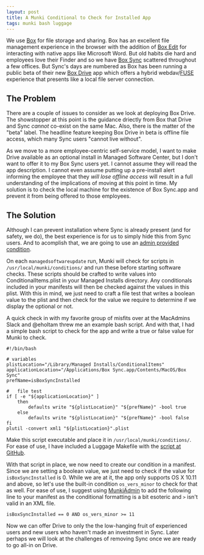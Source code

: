 ```yaml
---
layout: post
title: A Munki Conditional to Check for Installed App
tags: munki bash luggage
---
```

We use [Box][a] for file storage and sharing. Box has an excellent file management experience in the browser with the addition of [Box Edit][b] for interacting with native apps like Microsoft Word. But old habits die hard and employees love their Finder and so we have [Box Sync][c] scattered throughout a few offices. But Sync's days are numbered as Box has been running a public beta of their new [Box Drive][d] app which offers a hybrid webdav/[FUSE][e] experience that presents like a local file server connection. 

## The Problem

There are a couple of issues to consider as we look at deploying Box Drive. The showstopper at this point is the guidance driectly from Box that Drive and Sync _cannot_ co-exist on the same Mac. Also, there is the matter of the "beta" label. The headline feature keeping Box Drive in beta is offline file access, which many Sync users "cannot live without". 

As we move to a more employee-centric self-service model, I want to make Drive available as an optional install in Managed Software Center, but I don't want to offer it to my Box Sync users yet. I cannot assume they will read the app description. I cannot even assume putting up a pre-install alert informing the employee that they _will lose offline access_ will result in a full understanding of the implications of moving at this point in time. My solution is to check the local machine for the existence of Box Sync.app and prevent it from being offered to those employees.<!--more-->

## The Solution

Although I can prevent installation where Sync is already present (and for safety, we do), the best experience is for us to simply hide this from Sync users. And to acomplish that, we are going to use an [admin provided condition][f].

On each `managedsoftwareupdate` run, Munki will check for scripts in `/usr/local/munki/conditions/` and run these before starting software checks. These scripts should be crafted to write values into ConditionalItems.plist in your Managed Installs directory. Any conditionals included in your manifests will then be checked against the values in this plist. With this in mind, we just need to craft a file test that writes a boolean value to the plist and then check for the value we require to determine if we display the optional or not.

A quick check in with my favorite group of misfits over at the MacAdmins Slack and @eholtam threw me an example bash script. And with that, I had a simple bash script to check for the app and write a true or false value for Munki to check.

	#!/bin/bash
	
	# variables
	plistLocation="/Library/Managed Installs/ConditionalItems"
	applicationLocation="/Applications/Box Sync.app/Contents/MacOS/Box Sync"
	prefName=isBoxSyncInstalled

	#	file test
	if [ -e "${applicationLocation}" ]
    	then
       		defaults write "${plistLocation}" "${prefName}" -bool true
    	else
    		defaults write "${plistLocation}" "${prefName}" -bool false
	fi
	plutil -convert xml1 "${plistLocation}".plist

Make this script executable and place it in `/usr/local/munki/conditions/`. For ease of use, I have included a Luggage Makefile with the [script at GitHub][h].

With that script in place, we now need to create our condition in a manifest. Since we are setting a boolean value, we just need to check if the value for `isBoxSyncInstalled` is 0. While we are at it, the app only supports OS X 10.11 and above, so let's use the built-in condition `os_vers_minor` to check for that as well. For ease of use, I suggest using [MunkiAdmin][g] to add the following line to your manifest as the conditional formatting is a bit esoteric and `>` isn't valid in an XML file.

	isBoxSyncInstalled == 0 AND os_vers_minor >= 11

Now we can offer Drive to only the the low-hanging fruit of experienced users and new users who haven't made an investment in Sync. Later perhaps we will look at the challenges of removing Sync once we are ready to go all-in on Drive.


[a]:https://www.box.com
[b]:https://app.box.com/services/box_edit
[c]:https://sites.box.com/sync4/
[d]:https://www.box.com/resources/downloads/drive
[e]:https://osxfuse.github.io/
[f]:https://github.com/munki/munki/wiki/Conditional-Items#admin-provided-conditions
[g]:https://github.com/hjuutilainen/munkiadmin/releases
[h]:https://github.com/tobiasjwm/packaging/tree/master/munki_scripts/Conditions/BoxSyncDetector